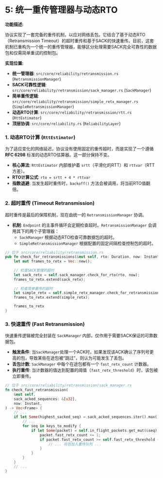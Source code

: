 # 5: 统一重传管理器与动态RTO

**功能描述:**

协议实现了一套完备的重传机制，以应对网络丢包。它结合了基于动态RTO（Retransmission Timeout）的超时重传和基于SACK的快速重传。目前，这套机制已重构为一个统一的重传管理器，能够区分处理需要SACK完全可靠性的数据包和仅需简单重试的控制包。

**实现位置:**

- **统一管理器**: `src/core/reliability/retransmission.rs` (`RetransmissionManager`)
- **SACK可靠性逻辑**: `src/core/reliability/retransmission/sack_manager.rs` (`SackManager`)
- **简单重传逻辑**: `src/core/reliability/retransmission/simple_retx_manager.rs` (`SimpleRetransmissionManager`)
- **动态RTO计算**: `src/core/reliability/retransmission/rtt.rs` (`RttEstimator`)
- **顶层协调**: `src/core/reliability.rs` (`ReliabilityLayer`)

### 1. 动态RTO计算 (`RttEstimator`)

为了适应变化的网络延迟，协议没有使用固定的重传超时，而是实现了一个遵循 **RFC 6298** 标准的动态RTO估算器。这一部分保持不变。

- **核心算法**: `RttEstimator` 内部维护着 `srtt`（平滑化的RTT）和 `rttvar`（RTT方差）。
- **RTO计算公式**: `rto = srtt + 4 * rttvar`
- **指数退避**: 当发生超时重传时，`backoff()` 方法会被调用，将当前RTO值翻倍。

### 2. 超时重传 (Timeout Retransmission)

超时重传是最后的保障机制，现在由统一的 `RetransmissionManager` 协调。

- **机制**: `Endpoint` 的主事件循环会定期检查超时。`RetransmissionManager` 会调用其下的两个子管理器：
    - `SackManager` 根据动态RTO检查可靠数据包的超时。
    - `SimpleRetransmissionManager` 根据配置的固定间隔检查控制包的超时。

```rust
// 位于 src/core/reliability/retransmission.rs
pub fn check_for_retransmissions(&mut self, rto: Duration, now: Instant) -> Vec<Frame> {
    let mut frames_to_retx = Vec::new();
    
    // 检查SACK管理的超时
    let sack_retx = self.sack_manager.check_for_rto(rto, now);
    frames_to_retx.extend(sack_retx);
    
    // 检查简单重传的超时
    let simple_retx = self.simple_retx_manager.check_for_retransmissions(now);
    frames_to_retx.extend(simple_retx);

    frames_to_retx
}
```

### 3. 快速重传 (Fast Retransmission)

快速重传逻辑被完全封装在 `SackManager` 内部，仅作用于需要SACK保证的可靠数据包。

- **触发条件**: 当`SackManager`处理一个ACK时，如果发现该ACK确认了序列号更高的包，导致某些在途包被“跳过”，则认为可能发生了丢包。
- **丢包计数**: `SackManager` 中每个在途包都有一个 `fast_retx_count` 计数器。
- **执行重传**: 当计数器的值达到配置的阈值（`fast_retx_threshold`）时，该包被立即重传。

```rust
// 位于 src/core/reliability/retransmission/sack_manager.rs
fn check_fast_retransmission(
    &mut self,
    sack_acked_sequences: &[u32],
    now: Instant,
) -> Vec<Frame> {
    // ...
    if let Some(highest_sacked_seq) = sack_acked_sequences.iter().max().copied() {
        // ...
        for seq in keys_to_modify {
            if let Some(packet) = self.in_flight_packets.get_mut(&seq) {
                packet.fast_retx_count += 1;
                if packet.fast_retx_count >= self.fast_retx_threshold {
                    // ... 将包加入重传队列 ...
                }
            }
        }
    }
    // ...
}
``` 